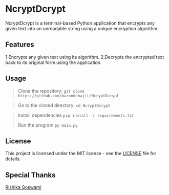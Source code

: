 # NcryptDcrypt
NcryptDcrypt is a terminal-based Python application that encrypts any given text into an unreadable string using a unique encryption algorithm.


## Features
1.Encrypts any given text using its algorithm.
2.Decrypts the encrypted text back to its original form using the application.


## Usage
>Clone the repository:
 `git clone https://github.com/barondebajit/NcryptDcrypt`

>Go to the cloned directory:
 `cd NcryptDcrypt`

>Install dependencies
 `pip install -r requirements.txt`

>Run the program
 `py main.py`


## License
This project is licensed under the MIT license - see the [LICENSE](https://github.com/barondebajit/NcryptDcrypt/blob/main/LICENSE) file for details.


## Special Thanks
[Rishika Goswami](https://github.com/rishika-goswami)
